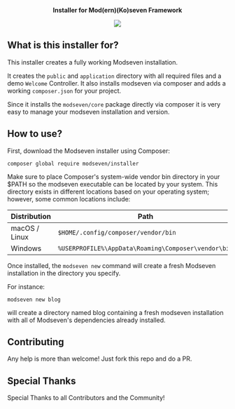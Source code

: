 <p align="center"><b>Installer for Mod(ern)(Ko)seven Framework</b></p>

<p align="center">
  <a href="https://packagist.org/packages/modseven/installer"><img src="https://poser.pugx.org/modseven/installer/license.svg" /></a>
</p>

## What is this installer for?

This installer creates a fully working Modseven installation. 

It creates the `public` and `application` directory with all required files and a demo `Welcome` Controller.
It also installs modseven via composer and adds a working `composer.json` for your project.

Since it installs the `modseven/core` package directly via composer it is very easy to manage your modseven installation and version.


## How to use?

First, download the Modseven installer using Composer:

`composer global require modseven/installer`

Make sure to place Composer's system-wide vendor bin directory in your $PATH so the modseven executable can be located by your system. 
This directory exists in different locations based on your operating system; however, some common locations include:

| Distribution  | Path                                                |
|---------------|-----------------------------------------------------|
| macOS / Linux | `$HOME/.config/composer/vendor/bin`                 |
| Windows       | `%USERPROFILE%\AppData\Roaming\Composer\vendor\bin` |

Once installed, the `modseven new` command will create a fresh Modseven installation in the directory you specify. 

For instance: 

`modseven new blog`

will create a directory named blog containing a fresh modseven installation with all of Modseven's dependencies already installed.


## Contributing

Any help is more than welcome! Just fork this repo and do a PR.

## Special Thanks

Special Thanks to all Contributors and the Community!
